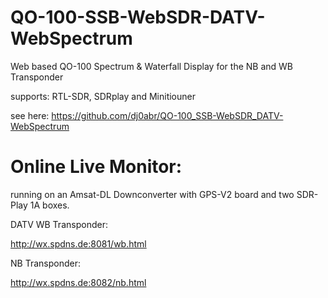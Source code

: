 # QO-100-SSB-WebSDR-DATV-WebSpectrum
Web based QO-100 Spectrum &amp; Waterfall Display for the NB and WB Transponder

supports: RTL-SDR, SDRplay and Minitiouner

see here: https://github.com/dj0abr/QO-100_SSB-WebSDR_DATV-WebSpectrum

# Online Live Monitor:

running on an Amsat-DL Downconverter with GPS-V2 board and two SDR-Play 1A boxes.

DATV WB Transponder:  

http://wx.spdns.de:8081/wb.html

NB Transponder:

http://wx.spdns.de:8082/nb.html
